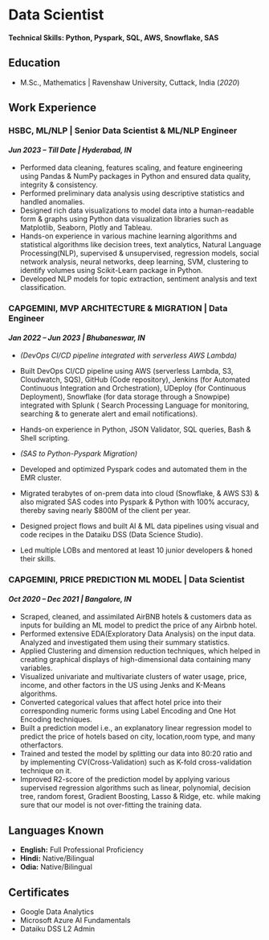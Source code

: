 # Data Scientist

#### Technical Skills: Python, Pyspark, SQL, AWS, Snowflake, SAS

## Education

- M.Sc., Mathematics	| Ravenshaw University, Cuttack, India (_2020_)	

## Work Experience

### HSBC, ML/NLP | Senior Data Scientist & ML/NLP Engineer
#### _Jun 2023 – Till Date | Hyderabad, IN_

- Performed data cleaning, features scaling, and feature engineering using Pandas &
NumPy packages in Python and ensured data quality, integrity & consistency.
- Performed preliminary data analysis using descriptive statistics and handled anomalies.
- Designed rich data visualizations to model data into a human-readable form & graphs
using Python data visualization libraries such as Matplotlib, Seaborn, Plotly and Tableau.
- Hands-on experience in various machine learning algorithms and statistical algorithms
like decision trees, text analytics, Natural Language Processing(NLP), supervised &
unsupervised, regression models, social network analysis, neural networks, deep
learning, SVM, clustering to identify volumes using Scikit-Learn package in Python.
- Developed NLP models for topic extraction, sentiment analysis and text classification.

### CAPGEMINI, MVP ARCHITECTURE & MIGRATION | Data Engineer
#### _Jan 2022 – Jun 2023 | Bhubaneswar, IN_
  
- _(DevOps CI/CD pipeline integrated with serverless AWS Lambda)_
- Built DevOps CI/CD pipeline using AWS (serverless Lambda, S3, Cloudwatch, SQS),
GitHub (Code repository), Jenkins (for Automated Continuous Integration and
Orchestration), UDeploy (for Continuous Deployment), Snowflake (for data storage
through a Snowpipe) integrated with Splunk ( Search Processing Language for
monitoring, searching & to generate alert and email notifications).
- Hands-on experience in Python, JSON Validator, SQL queries, Bash & Shell scripting.

- _(SAS to Python-Pyspark Migration)_
- Developed and optimized Pyspark codes and automated them in the EMR cluster.
- Migrated terabytes of on-prem data into cloud (Snowflake, & AWS S3) & also
migrated SAS codes into Pyspark & Python with 100% accuracy, thereby saving
nearly $800M of the client per year.
- Designed project flows and built AI & ML data pipelines using visual and code recipes
in the Dataiku DSS (Data Science Studio).
- Led multiple LOBs and mentored at least 10 junior developers & honed their skills.

### CAPGEMINI, PRICE PREDICTION ML MODEL | Data Scientist
#### _Oct 2020 – Dec 2021 | Bangalore, IN_
  
- Scraped, cleaned, and assimilated AirBNB hotels & customers data as inputs for building
an ML model to predict the price of any Airbnb hotel.
- Performed extensive EDA(Exploratory Data Analysis) on the input data. Analyzed and
investigated them using their summary statistics.
- Applied Clustering and dimension reduction techniques, which helped in creating
graphical displays of high-dimensional data containing many variables.
- Visualized univariate and multivariate clusters of water usage, price, income, and other
factors in the US using Jenks and K-Means algorithms.
- Converted categorical values that affect hotel price into their corresponding numeric
forms using Label Encoding and One Hot Encoding techniques.
- Built a prediction model i.e., an explanatory linear regression model to predict the price
of hotels based on city, location,room type, and many otherfactors.
- Trained and tested the model by splitting our data into 80:20 ratio and by implementing
CV(Cross-Validation) such as K-fold cross-validation technique on it.
- Improved R2-score of the prediction model by applying various supervised regression
algorithms such as linear, polynomial, decision tree, random forest, Gradient Boosting,
Lasso & Ridge, etc. while making sure that our model is not over-fitting the training data.


## Languages Known

- **English:** Full Professional Proficiency
- **Hindi:** Native/Bilingual
- **Odia:** Native/Bilingual

## Certificates

- Google Data Analytics
- Microsoft Azure AI Fundamentals
- Dataiku DSS L2 Admin
